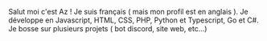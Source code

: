 Salut moi c'est Az !
Je suis français ( mais mon profil est en anglais ).
Je développe en Javascript, HTML, CSS, PHP, Python et Typescript, Go et C#.
Je bosse sur plusieurs projets ( bot discord, site web, etc...)
